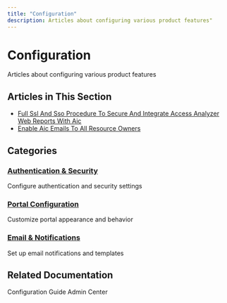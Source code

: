 ```yaml
---
title: "Configuration"
description: Articles about configuring various product features"
---
```


# Configuration

Articles about configuring various product features

## Articles in This Section

- [Full Ssl And Sso Procedure To Secure And Integrate Access Analyzer Web Reports With Aic](./full-ssl-and-sso-procedure-to-secure-and-integrate-access-analyzer-web-reports-with-aic)
- [Enable Aic Emails To All Resource Owners](./enable-aic-emails-to-all-resource-owners)

## Categories

### [Authentication & Security](./authentication/)
Configure authentication and security settings

### [Portal Configuration](./portal/)
Customize portal appearance and behavior

### [Email & Notifications](./notifications/)
Set up email notifications and templates

## Related Documentation

Configuration Guide
Admin Center
